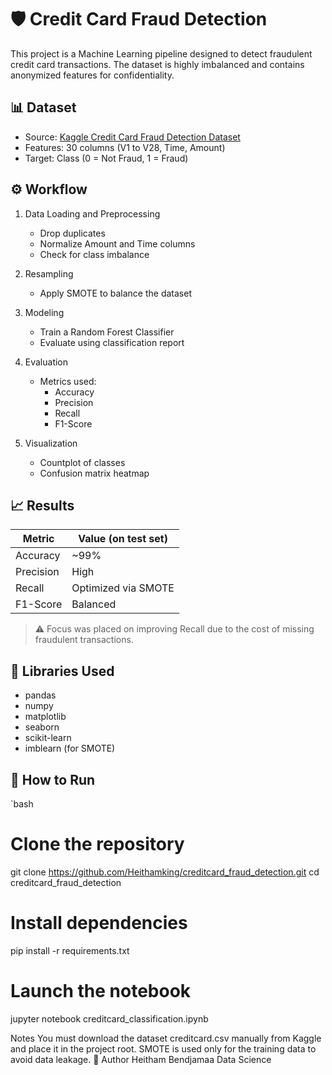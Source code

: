 
# 🛡 Credit Card Fraud Detection

This project is a Machine Learning pipeline designed to detect fraudulent credit card transactions. The dataset is highly imbalanced and contains anonymized features for confidentiality.

## 📊 Dataset

- Source: [Kaggle Credit Card Fraud Detection Dataset](https://www.kaggle.com/mlg-ulb/creditcardfraud)
- Features: 30 columns (V1 to V28, Time, Amount)
- Target: Class (0 = Not Fraud, 1 = Fraud)

## ⚙️ Workflow

1. Data Loading and Preprocessing
   - Drop duplicates
   - Normalize Amount and Time columns
   - Check for class imbalance

2. Resampling
   - Apply SMOTE to balance the dataset

3. Modeling
   - Train a Random Forest Classifier
   - Evaluate using classification report

4. Evaluation
   - Metrics used:
     - Accuracy
     - Precision
     - Recall
     - F1-Score

5. Visualization
   - Countplot of classes
   - Confusion matrix heatmap

## 📈 Results

| Metric     | Value (on test set) |
|------------|---------------------|
| Accuracy   | ~99%                |
| Precision  | High                |
| Recall     | Optimized via SMOTE |
| F1-Score   | Balanced            |

> ⚠️ Focus was placed on improving Recall due to the cost of missing fraudulent transactions.

## 🧰 Libraries Used

- pandas
- numpy
- matplotlib
- seaborn
- scikit-learn
- imblearn (for SMOTE)

## 🚀 How to Run

`bash
# Clone the repository
git clone https://github.com/Heithamking/creditcard_fraud_detection.git
cd creditcard_fraud_detection

# Install dependencies
pip install -r requirements.txt

# Launch the notebook
jupyter notebook creditcard_classification.ipynb


Notes
You must download the dataset creditcard.csv manually from Kaggle and place it in the project root.
SMOTE is used only for the training data to avoid data leakage.
🧠 Author
Heitham Bendjamaa
Data Science 
